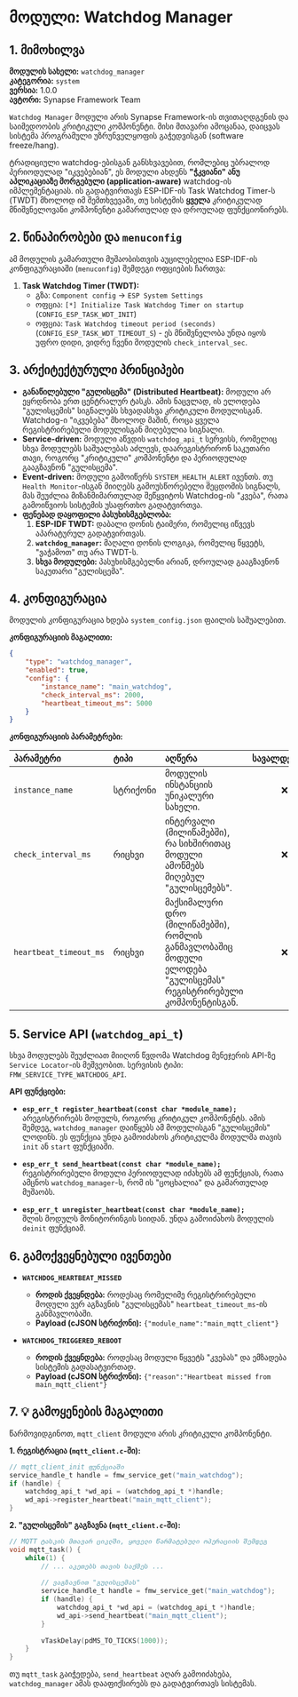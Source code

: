 # მოდული: Watchdog Manager

## 1. მიმოხილვა

**მოდულის სახელი:** `watchdog_manager`  
**კატეგორია:** `system`  
**ვერსია:** 1.0.0  
**ავტორი:** Synapse Framework Team

`Watchdog Manager` მოდული არის Synapse Framework-ის თვითაღდგენის და საიმედოობის კრიტიკული კომპონენტი. მისი მთავარი ამოცანაა, დაიცვას სისტემა პროგრამული უზრუნველყოფის გაჭედვისგან (software freeze/hang).

ტრადიციული watchdog-ებისგან განსხვავებით, რომლებიც უბრალოდ პერიოდულად "იკვებებიან", ეს მოდული ახდენს **"ჭკვიანი" ანუ აპლიკაციაზე მორგებული (application-aware)** watchdog-ის იმპლემენტაციას. ის გადატვირთავს ESP-IDF-ის Task Watchdog Timer-ს (TWDT) მხოლოდ იმ შემთხვევაში, თუ სისტემის **ყველა** კრიტიკულად მნიშვნელოვანი კომპონენტი გამართულად და დროულად ფუნქციონირებს.

## 2. წინაპირობები და `menuconfig`

ამ მოდულის გამართული მუშაობისთვის აუცილებელია ESP-IDF-ის კონფიგურაციაში (`menuconfig`) შემდეგი ოფციების ჩართვა:

1. **Task Watchdog Timer (TWDT):**
    * გზა: `Component config` → `ESP System Settings`
    * ოფცია: `[*] Initialize Task Watchdog Timer on startup` (`CONFIG_ESP_TASK_WDT_INIT`)
    * ოფცია: `Task Watchdog timeout period (seconds)` (`CONFIG_ESP_TASK_WDT_TIMEOUT_S`) - ეს მნიშვნელობა უნდა იყოს უფრო დიდი, ვიდრე ჩვენი მოდულის `check_interval_sec`.

## 3. არქიტექტურული პრინციპები

* **განაწილებული "გულისცემა" (Distributed Heartbeat):** მოდული არ ეყრდნობა ერთ ცენტრალურ ტასკს. ამის ნაცვლად, ის ელოდება "გულისცემის" სიგნალებს სხვადასხვა კრიტიკული მოდულისგან. Watchdog-ი "იკვებება" მხოლოდ მაშინ, როცა ყველა რეგისტრირებული მოდულისგან მიღებულია სიგნალი.
* **Service-driven:** მოდული აწვდის `watchdog_api_t` სერვისს, რომელიც სხვა მოდულებს საშუალებას აძლევს, დაარეგისტრირონ საკუთარი თავი, როგორც "კრიტიკული" კომპონენტი და პერიოდულად გააგზავნონ "გულისცემა".
* **Event-driven:** მოდული გამოიწერს `SYSTEM_HEALTH_ALERT` ივენთს. თუ `Health Monitor`-ისგან მიიღებს გამოუსწორებელი შეცდომის სიგნალს, მას შეუძლია მიზანმიმართულად შეწყვიტოს Watchdog-ის "კვება", რათა გამოიწვიოს სისტემის უსაფრთხო გადატვირთვა.
* **ფენებად დაყოფილი პასუხისმგებლობა:**
    1. **ESP-IDF TWDT:** დაბალი დონის ტაიმერი, რომელიც იწვევს აპარატურულ გადატვირთვას.
    2. **`watchdog_manager`:** მაღალი დონის ლოგიკა, რომელიც წყვეტს, "ვაჭამოთ" თუ არა TWDT-ს.
    3. **სხვა მოდულები:** პასუხისმგებელნი არიან, დროულად გააგზავნონ საკუთარი "გულისცემა".

## 4. კონფიგურაცია

მოდულის კონფიგურაცია ხდება `system_config.json` ფაილის საშუალებით.

**კონფიგურაციის მაგალითი:**

```json
{
    "type": "watchdog_manager",
    "enabled": true,
    "config": {
        "instance_name": "main_watchdog",
        "check_interval_ms": 2000,
        "heartbeat_timeout_ms": 5000
    }
}
```

**კონფიგურაციის პარამეტრები:**

| პარამეტრი | ტიპი | აღწერა | სავალდებულო | Default |
|:---|:---|:---|:---:|:---|
| `instance_name` | სტრიქონი | მოდულის ინსტანციის უნიკალური სახელი. | ❌ | `main_watchdog`|
| `check_interval_ms` | რიცხვი | ინტერვალი (მილიწამებში), რა სიხშირითაც მოდული ამოწმებს მიღებულ "გულისცემებს". | ❌ | `2000` |
| `heartbeat_timeout_ms` | რიცხვი | მაქსიმალური დრო (მილიწამებში), რომლის განმავლობაშიც მოდული ელოდება "გულისცემას" რეგისტრირებული კომპონენტისგან. | ❌ | `5000` |

## 5. Service API (`watchdog_api_t`)

სხვა მოდულებს შეუძლიათ მიიღონ წვდომა Watchdog მენეჯერის API-ზე `Service Locator`-ის მეშვეობით. სერვისის ტიპი: `FMW_SERVICE_TYPE_WATCHDOG_API`.

**API ფუნქციები:**

* **`esp_err_t register_heartbeat(const char *module_name);`**  
  არეგისტრირებს მოდულს, როგორც კრიტიკულ კომპონენტს. ამის შემდეგ, `watchdog_manager` დაიწყებს ამ მოდულისგან "გულისცემის" ლოდინს. ეს ფუნქცია უნდა გამოიძახოს კრიტიკულმა მოდულმა თავის `init` ან `start` ფუნქციაში.

* **`esp_err_t send_heartbeat(const char *module_name);`**  
  რეგისტრირებული მოდული პერიოდულად იძახებს ამ ფუნქციას, რათა ამცნოს `watchdog_manager`-ს, რომ ის "ცოცხალია" და გამართულად მუშაობს.

* **`esp_err_t unregister_heartbeat(const char *module_name);`**  
  შლის მოდულს მონიტორინგის სიიდან. უნდა გამოიძახოს მოდულის `deinit` ფუნქციამ.

## 6. გამოქვეყნებული ივენთები

* **`WATCHDOG_HEARTBEAT_MISSED`**
  * **როდის ქვეყნდება:** როდესაც რომელიმე რეგისტრირებული მოდული ვერ აგზავნის "გულისცემას" `heartbeat_timeout_ms`-ის განმავლობაში.
  * **Payload (cJSON სტრიქონი):** `{"module_name":"main_mqtt_client"}`

* **`WATCHDOG_TRIGGERED_REBOOT`**
  * **როდის ქვეყნდება:** როდესაც მოდული წყვეტს "კვებას" და ემზადება სისტემის გადასატვირთად.
  * **Payload (cJSON სტრიქონი):** `{"reason":"Heartbeat missed from main_mqtt_client"}`

## 7. 💡 გამოყენების მაგალითი

წარმოვიდგინოთ, `mqtt_client` მოდული არის კრიტიკული კომპონენტი.

**1. რეგისტრაცია (`mqtt_client.c`-ში):**

```c
// mqtt_client_init ფუნქციაში
service_handle_t handle = fmw_service_get("main_watchdog");
if (handle) {
    watchdog_api_t *wd_api = (watchdog_api_t *)handle;
    wd_api->register_heartbeat("main_mqtt_client");
}
```

**2. "გულისცემის" გაგზავნა (`mqtt_client.c`-ში):**

```c
// MQTT ტასკის მთავარ ციკლში, ყოველი წარმატებული ოპერაციის შემდეგ
void mqtt_task() {
    while(1) {
        // ... აკეთებს თავის საქმეს ...
        
        // ვაგზავნით "გულისცემას"
        service_handle_t handle = fmw_service_get("main_watchdog");
        if (handle) {
            watchdog_api_t *wd_api = (watchdog_api_t *)handle;
            wd_api->send_heartbeat("main_mqtt_client");
        }
        
        vTaskDelay(pdMS_TO_TICKS(1000));
    }
}
```

თუ `mqtt_task` გაიჭედება, `send_heartbeat` აღარ გამოიძახება, `watchdog_manager` ამას დააფიქსირებს და გადატვირთავს სისტემას.
